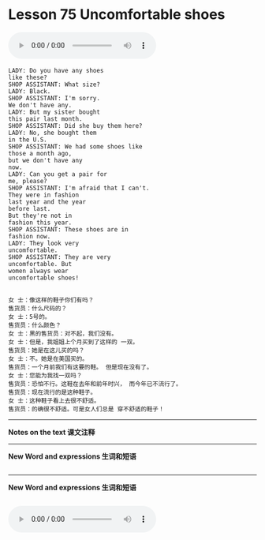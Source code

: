 # Lesson 75 Uncomfortable shoes

​<audio id="audio" controls="" loop="loop">
    <source id="mp3" src="https://online1.tingclass.net/lesson/shi0529/0000/16/75.mp3"> 
</audio>


```
LADY: Do you have any shoes
like these?
SHOP ASSISTANT: What size?
LADY: Black.
SHOP ASSISTANT: I'm sorry.
We don't have any.
LADY: But my sister bought
this pair last month.
SHOP ASSISTANT: Did she buy them here?
LADY: No, she bought them
in the U.S.
SHOP ASSISTANT: We had some shoes like
those a month ago,
but we don't have any
now.
LADY: Can you get a pair for
me, please?
SHOP ASSISTANT: I'm afraid that I can't.
They were in fashion
last year and the year
before last.
But they're not in
fashion this year.
SHOP ASSISTANT: These shoes are in
fashion now.
LADY: They look very
uncomfortable.
SHOP ASSISTANT: They are very
uncomfortable. But
women always wear
uncomfortable shoes!


女 士：像这样的鞋子你们有吗？
售货员：什么尺码的？
女 士：5号的。
售货员：什么颜色？
女 士：黑的售货员：对不起，我们没有。
女 士：但是，我姐姐上个月买到了这样的 一双。
售货员：她是在这儿买的吗？
女 士：不。她是在美国买的。
售货员：一个月前我们有这要的鞋。 但是现在没有了。
女 士：您能为我找一双吗？
售货员：恐怕不行。这鞋在去年和前年时兴， 而今年已不流行了。
售货员：现在流行的是这种鞋子。
女 士：这种鞋子看上去很不舒适。
售货员：的确很不舒适。可是女人们总是 穿不舒适的鞋子！
```


------------
**Notes on the text 课文注释**

-------------
**New Word and expressions 生词和短语**
```markdown

```
-------------

**New Word and expressions 生词和短语**
```markdown

```

<audio id="audio" controls="" loop="loop">
    <source id="mp3" src="https://i.xiao84.com/en-nce/1mp3-en/lesson76.mp3">
</audio>